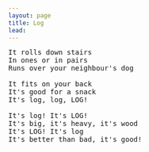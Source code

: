 ```yaml
---
layout: page
title: Log
lead:
---
```

<pre>
It rolls down stairs
In ones or in pairs
Runs over your neighbour's dog

It fits on your back
It's good for a snack
It's log, log, LOG!

It's log! It's LOG!
It's big, it's heavy, it's wood
It's LOG! It's log
It's better than bad, it's good!
</pre>
